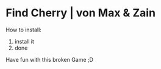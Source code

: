 # Find Cherry | von Max & Zain

How to install:
1. install it
2. done

Have fun with this broken Game ;D
